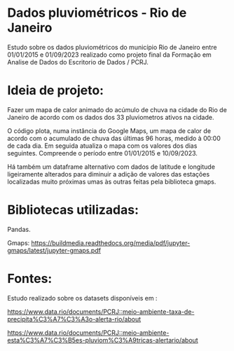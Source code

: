 # Dados pluviométricos - Rio de Janeiro
 
 Estudo sobre os dados pluviométricos do município Rio de Janeiro entre 01/01/2015 e 01/09/2023
 realizado como projeto final da Formação em Analise de Dados do Escritorio de Dados / PCRJ. 

# Ideia de projeto:
Fazer um mapa de calor animado do acúmulo de chuva na cidade do Rio de Janeiro de acordo
com os dados dos 33 pluviometros ativos na cidade.

O código plota, numa instância do Google Maps, um mapa de calor de acordo com o acumulado de chuva das últimas
96 horas, medido à 00:00 de cada dia. Em seguida atualiza o mapa com os valores dos dias seguintes. Compreende
o período entre 01/01/2015 e 10/09/2023.

Há também um dataframe alternativo com dados de latitude e longitude ligeiramente alterados para diminuir a 
adição de valores das estações localizadas muito próximas umas às outras feitas pela biblioteca gmaps.

# Bibliotecas utilizadas:
Pandas.

Gmaps:
https://buildmedia.readthedocs.org/media/pdf/jupyter-gmaps/latest/jupyter-gmaps.pdf


# Fontes:
Estudo realizado sobre os datasets disponíveis em : 

https://www.data.rio/documents/PCRJ::meio-ambiente-taxa-de-precipita%C3%A7%C3%A3o-alerta-rio/about

https://www.data.rio/documents/PCRJ::meio-ambiente-esta%C3%A7%C3%B5es-pluviom%C3%A9tricas-alertario/about
